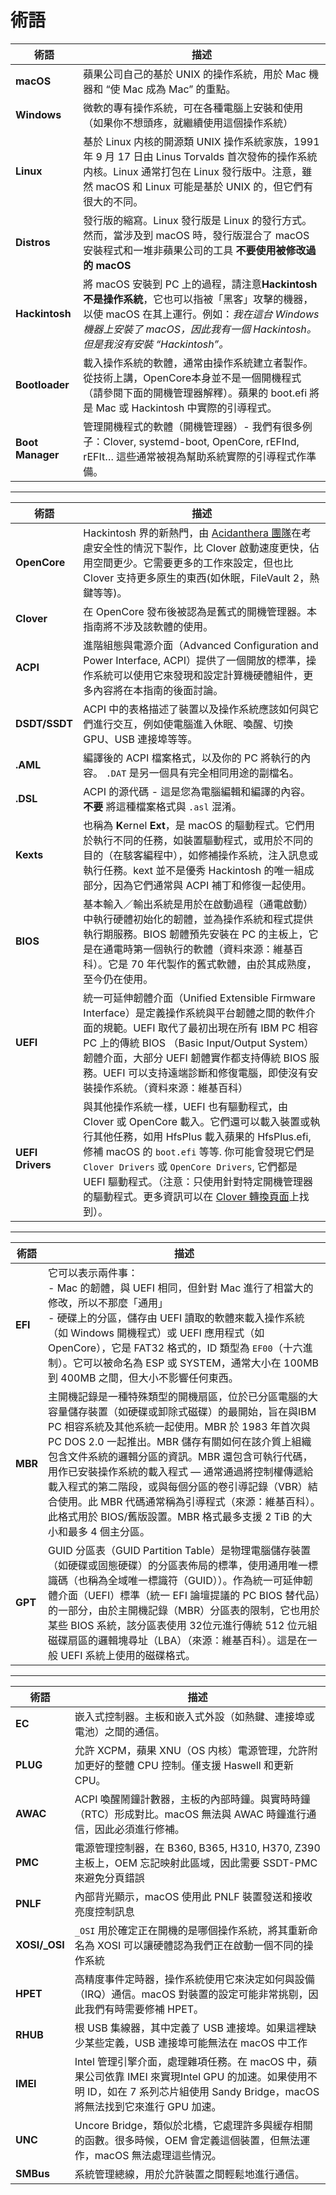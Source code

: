 # 術語

術語 | 描述
--- | ---
**macOS**        | 蘋果公司自己的基於 UNIX 的操作系統，用於 Mac 機器和 “使 Mac 成為 Mac” 的重點。
**Windows**      | 微軟的專有操作系統，可在各種電腦上安裝和使用（如果你不想頭疼，就繼續使用這個操作系統）
**Linux**        | 基於 Linux 内核的開源類 UNIX 操作系統家族，1991 年 9 月 17 日由 Linus Torvalds 首次發佈的操作系統内核。Linux 通常打包在 Linux 發行版中。注意，雖然 macOS 和 Linux 可能是基於 UNIX 的，但它們有很大的不同。
**Distros**      | 發行版的縮寫。Linux 發行版是 Linux 的發行方式。然而，當涉及到 macOS 時，發行版混合了 macOS 安裝程式和一堆非蘋果公司的工具 **不要使用被修改過的 macOS**  
**Hackintosh**   | 將 macOS 安裝到 PC 上的過程，請注意**Hackintosh 不是操作系統**，它也可以指被「黑客」攻擊的機器，以使 macOS 在其上運行。例如：*我在這台 Windows 機器上安裝了 macOS，因此我有一個 Hackintosh。但是我沒有安裝 “Hackintosh”。*
**Bootloader**   | 載入操作系統的軟體，通常由操作系統建立者製作。從技術上講，OpenCore本身並不是一個開機程式（請參閱下面的開機管理器解釋）。蘋果的 boot.efi 將是 Mac 或 Hackintosh 中實際的引導程式。
**Boot Manager** | 管理開機程式的軟體（開機管理器）- 我們有很多例子：Clover, systemd-boot, OpenCore, rEFInd, rEFIt… 這些通常被視為幫助系統實際的引導程式作準備。
---
術語 | 描述
--- | ---
**OpenCore**     | Hackintosh 界的新熱門，由 [Acidanthera 團隊](https://github.com/acidanthera)在考慮安全性的情況下製作，比 Clover 啟動速度更快，佔用空間更少。它需要更多的工作來設定，但也比 Clover 支持更多原生的東西(如休眠，FileVault 2，熱鍵等等)。
**Clover**       | 在 OpenCore 發布後被認為是舊式的開機管理器。本指南將不涉及該軟體的使用。
**ACPI**         | 進階組態與電源介面（Advanced Configuration and Power Interface, ACPI）提供了一個開放的標準，操作系統可以使用它來發現和設定計算機硬體組件，更多內容將在本指南的後面討論。
**DSDT/SSDT**    | ACPI 中的表格描述了裝置以及操作系統應該如何與它們進行交互，例如使電腦進入休眠、喚醒、切換 GPU、USB 連接埠等等。
**.AML**         | 編譯後的 ACPI 檔案格式，以及你的 PC 將執行的內容。 `.DAT` 是另一個具有完全相同用途的副檔名。
**.DSL**         | ACPI 的源代碼 - 這是您為電腦編輯和編譯的內容。**不要** 將這種檔案格式與 `.asl` 混淆。
**Kexts**        | 也稱為 **K**ernel **Ext**，是 macOS 的驅動程式。它們用於執行不同的任務，如裝置驅動程式，或用於不同的目的（在駭客編程中），如修補操作系統，注入訊息或執行任務。kext 並不是優秀 Hackintosh 的唯一組成部分，因為它們通常與 ACPI 補丁和修復一起使用。
**BIOS**         | 基本輸入／輸出系統是用於在啟動過程（通電啟動）中執行硬體初始化的韌體，並為操作系統和程式提供執行期服務。BIOS 韌體預先安裝在 PC 的主板上，它是在通電時第一個執行的軟體（資料來源：維基百科）。它是 70 年代製作的舊式軟體，由於其成熟度，至今仍在使用。
**UEFI**         | 統一可延伸韌體介面（Unified Extensible Firmware Interface）是定義操作系統與平台韌體之間的軟件介面的規範。UEFI 取代了最初出現在所有 IBM PC 相容 PC 上的傳統 BIOS （Basic Input/Output System）韌體介面，大部分 UEFI 韌體實作都支持傳統 BIOS 服務。UEFI 可以支持遠端診斷和修復電腦，即使沒有安裝操作系統。（資料來源：維基百科）
**UEFI Drivers** | 與其他操作系統一樣，UEFI 也有驅動程式，由 Clover 或 OpenCore 載入。它們還可以載入裝置或執行其他任務，如用 HfsPlus 載入蘋果的 HfsPlus.efi, 修補 macOS 的 `boot.efi` 等等. 你可能會發現它們是 `Clover Drivers` 或 `OpenCore Drivers`, 它們都是 UEFI 驅動程式。（注意：只使用針對特定開機管理器的驅動程式。更多資訊可以在 [Clover 轉換頁面](https://github.com/eason329/OpenCore-Install-Guide/tree/master/clover-conversion)上找到）。
---
術語 | 描述
--- | ---
**EFI**   | 它可以表示兩件事：<br/>- Mac 的韌體，與 UEFI 相同，但針對 Mac 進行了相當大的修改，所以不那麼「通用」<br/>- 硬碟上的分區，儲存由 UEFI 讀取的軟體來載入操作系統（如 Windows 開機程式）或 UEFI 應用程式（如 OpenCore），它是 FAT32 格式的，ID 類型為 `EF00`（十六進制）。它可以被命名為 ESP 或 SYSTEM，通常大小在 100MB 到 400MB 之間，但大小不影響任何東西。
**MBR**   | 主開機記錄是一種特殊類型的開機扇區，位於已分區電腦的大容量儲存裝置（如硬碟或卸除式磁碟）的最開始，旨在與IBM PC 相容系統及其他系統一起使用。MBR 於 1983 年首次與 PC DOS 2.0 一起推出。MBR 儲存有關如何在該介質上組織包含文件系統的邏輯分區的資訊。MBR 還包含可執行代碼，用作已安裝操作系統的載入程式 — 通常通過將控制權傳遞給載入程式的第二階段，或與每個分區的卷引導記錄（VBR）結合使用。此 MBR 代碼通常稱為引導程式（來源：維基百科）。此格式用於 BIOS/舊版設置。MBR 格式最多支援 2 TiB 的大小和最多 4 個主分區。
**GPT**   | GUID 分區表（GUID Partition Table）是物理電腦儲存裝置（如硬碟或固態硬碟）的分區表佈局的標準，使用通用唯一標識碼（也稱為全域唯一標識符（GUID））。作為統一可延伸韌體介面（UEFI）標準（統一 EFI 論壇提議的 PC BIOS 替代品）的一部分，由於主開機記錄（MBR）分區表的限制，它也用於某些 BIOS 系統，該分區表使用 32位元進行傳統 512 位元組磁碟扇區的邏輯塊尋址（LBA）（來源：維基百科）。這是在一般 UEFI 系統上使用的磁碟格式。
---
術語 | 描述
--- | ---
**EC**        | 嵌入式控制器。主板和嵌入式外設（如熱鍵、連接埠或電池）之間的通信。
**PLUG**      | 允許 XCPM，蘋果 XNU（OS 内核）電源管理，允許附加更好的整體 CPU 控制。僅支援 Haswell 和更新 CPU。
**AWAC**      | ACPI 喚醒鬧鐘計數器，主板的內部時鐘。與實時時鐘（RTC）形成對比。macOS 無法與 AWAC 時鐘進行通信，因此必須進行修補。
**PMC**       | 電源管理控制器，在 B360, B365, H310, H370, Z390 主板上，OEM 忘記映射此區域，因此需要 SSDT-PMC 來避免分頁錯誤
**PNLF**      | 內部背光顯示，macOS 使用此 PNLF 裝置發送和接收亮度控制訊息
**XOSI/_OSI** | `_OSI` 用於確定正在開機的是哪個操作系統，將其重新命名為 XOSI 可以讓硬體認為我們正在啟動一個不同的操作系統
**HPET**      | 高精度事件定時器，操作系統使用它來決定如何與設備（IRQ）通信。macOS 對裝置的設定可能非常挑剔，因此我們有時需要修補 HPET。
**RHUB**      | 根 USB 集線器，其中定義了 USB 連接埠。如果這裡缺少某些定義，USB 連接埠可能無法在 macOS 中工作
**IMEI**      | Intel 管理引擎介面，處理雜項任務。在 macOS 中，蘋果公司依靠 IMEI 來實現Intel GPU 的加速。如果使用不明 ID，如在 7 系列芯片組使用 Sandy Bridge，macOS 將無法找到它來進行 GPU 加速。
**UNC**       | Uncore Bridge，類似於北橋，它處理許多與緩存相關的函數。很多時候，OEM 會定義這個裝置，但無法運作，macOS 無法處理這些情況。
**SMBus**     | 系統管理總線，用於允許裝置之間輕鬆地進行通信。
